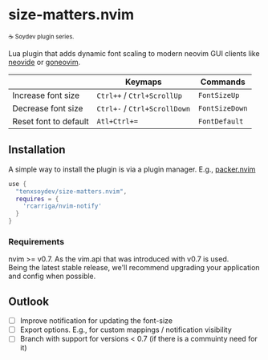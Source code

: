 # size-matters.nvim

<sub>☕ Soydev plugin series.<sub>

Lua plugin that adds dynamic font scaling to modern neovim GUI clients like [neovide][1] or [goneovim][2].

|                       | **Keymaps**                  | **Commands**   |
| --------------------- | ---------------------------- | -------------- |
| Increase font size    | `Ctrl++` / `Ctrl+ScrollUp`   | `FontSizeUp`   |
| Decrease font size    | `Ctrl+-` / `Ctrl+ScrollDown` | `FontSizeDown` |
| Reset font to default | `Atl+Ctrl+=`                 | `FontDefault`  |

## Installation

A simple way to install the plugin is via a plugin manager. E.g., [packer.nvim][3]

```lua
use {
  "tenxsoydev/size-matters.nvim",
  requires = {
    'rcarriga/nvim-notify'
  }
}
```

### Requirements

nvim >= v0.7. As the vim.api that was introduced with v0.7 is used.<br>
Being the latest stable release, we'll recommend upgrading your application and config when possible.

## Outlook

- [ ] Improve notification for updating the font-size
- [ ] Export options. E.g., for custom mappings / notification visibility
- [ ] Branch with support for versions \< 0.7 (if there is a commuinty need for it)

[1]: https://github.com/neovide/neovide
[2]: https://github.com/akiyosi/goneovim
[3]: https://github.com/wbthomason/packer.nvim
